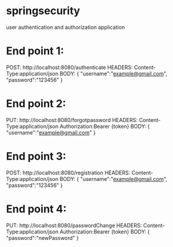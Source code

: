 # springsecurity
user authentication and authorization  application

# End point 1:
POST: http://localhost:8080/authenticate
HEADERS:
      Content-Type:application/json
BODY: 
     {
	    "username":"example@gmail.com",
	    "password":"123456"
     }
     
# End point 2:
PUT: http://localhost:8080/forgotpassword
HEADERS:
      Content-Type:application/json
      Authorization:Bearer {token}
BODY: 
     {
	    "username":"example@gmail.com"
     }  
 
# End point 3:
POST: http://localhost:8080/registration
HEADERS:
      Content-Type:application/json
BODY: 
     {
	    "username":"example@gmail.com",
	    "password":"123456"
     } 
     
# End point 4:
PUT: http://localhost:8080/passwordChange
HEADERS:
      Content-Type:application/json
      Authorization:Bearer {token}
BODY: 
     {
      "password":"newPassword"
     }     
 
